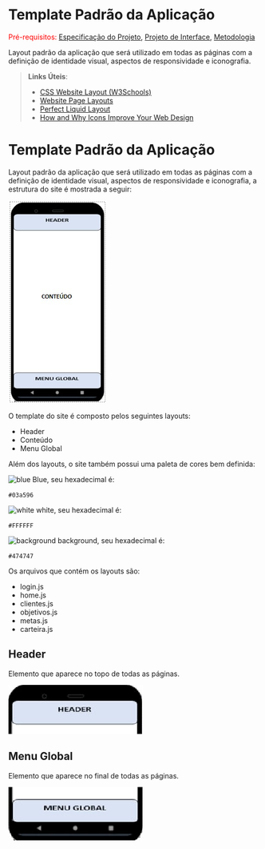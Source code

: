 # Template Padrão da Aplicação

<span style="color:red">Pré-requisitos: <a href="2-Especificação do Projeto.md"> Especificação do Projeto</a></span>, <a href="3-Projeto de Interface.md"> Projeto de Interface</a>, <a href="4-Metodologia.md"> Metodologia</a>

Layout padrão da aplicação que será utilizado em todas as páginas com a definição de identidade visual, aspectos de responsividade e iconografia.

> **Links Úteis**:
>
> - [CSS Website Layout (W3Schools)](https://www.w3schools.com/css/css_website_layout.asp)
> - [Website Page Layouts](http://www.cellbiol.com/bioinformatics_web_development/chapter-3-your-first-web-page-learning-html-and-css/website-page-layouts/)
> - [Perfect Liquid Layout](https://matthewjamestaylor.com/perfect-liquid-layouts)
> - [How and Why Icons Improve Your Web Design](https://usabilla.com/blog/how-and-why-icons-improve-you-web-design/)


# Template Padrão da Aplicação

Layout padrão da aplicação que será utilizado em todas as páginas com a definição de identidade visual, aspectos de responsividade e iconografia, a estrutura do site é mostrada a seguir:


![Captura de tela 2022-10-30 151022](img/template-dream-mapp.jpeg)

O template do site é composto pelos seguintes layouts:

- Header
- Conteúdo
- Menu Global

Além dos layouts, o site também possui uma paleta de cores bem definida:

![blue](https://user-images.githubusercontent.com/82043220/198895640-54afbac6-2308-4026-b387-fe4827936738.png) Blue, seu hexadecimal é:
```
#03a596
```

![white](https://user-images.githubusercontent.com/82043220/198895710-12674690-80fb-4ce1-adfb-97770fe9f209.png) white, seu hexadecimal é:

```
#FFFFFF
```

![background](https://user-images.githubusercontent.com/82043220/198895799-60f0a5ce-03e0-4ede-b20c-3132b3e19ef1.png) background, seu hexadecimal é:

```
#474747
```


Os arquivos que contém os layouts são:

- login.js
- home.js
- clientes.js
- objetivos.js
- metas.js
- carteira.js

## Header

Elemento que aparece no topo de todas as páginas.

![image](img/header-dream-mapp.png)

## Menu Global

Elemento que aparece no final de todas as páginas.

![image](img/menu-global-dream-mapp.png)
